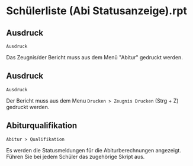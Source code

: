 ﻿# Schülerliste (Abi Statusanzeige).rpt

## Ausdruck

`Ausdruck`

Das Zeugnis/der Bericht muss aus dem Menü "Abitur" gedruckt werden.

## Ausdruck 

`Ausdruck`

Der Bericht muss aus dem Menu `Drucken > Zeugnis Drucken` (Strg + Z) gedruckt werden.

## Abiturqualifikation 

`Abitur > Qualifikation`

Es werden die Statusmeldungen für die Abiturberechnungen angezeigt. Führen Sie bei jedem Schüler das zugehörige Skript aus.